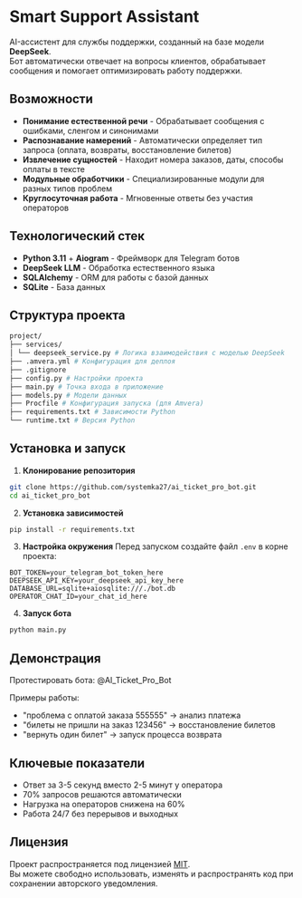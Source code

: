 # Smart Support Assistant

AI-ассистент для службы поддержки, созданный на базе модели **DeepSeek**.  
Бот автоматически отвечает на вопросы клиентов, обрабатывает сообщения и помогает оптимизировать работу поддержки.

## Возможности

- **Понимание естественной речи** - Обрабатывает сообщения с ошибками, сленгом и синонимами
- **Распознавание намерений** - Автоматически определяет тип запроса (оплата, возвраты, восстановление билетов)
- **Извлечение сущностей** - Находит номера заказов, даты, способы оплаты в тексте
- **Модульные обработчики** - Специализированные модули для разных типов проблем
- **Круглосуточная работа** - Мгновенные ответы без участия операторов

## Технологический стек

- **Python 3.11** + **Aiogram** - Фреймворк для Telegram ботов
- **DeepSeek LLM** - Обработка естественного языка
- **SQLAlchemy** - ORM для работы с базой данных
- **SQLite** - База данных

## Структура проекта
```bash
project/
├── services/
│ └── deepseek_service.py # Логика взаимодействия с моделью DeepSeek
├── .amvera.yml # Конфигурация для деплоя
├── .gitignore
├── config.py # Настройки проекта
├── main.py # Точка входа в приложение
├── models.py # Модели данных
├── Procfile # Конфигурация запуска (для Amvera)
├── requirements.txt # Зависимости Python
└── runtime.txt # Версия Python
```

## Установка и запуск

1. **Клонирование репозитория**
```bash
git clone https://github.com/systemka27/ai_ticket_pro_bot.git
cd ai_ticket_pro_bot
```

2. **Установка зависимостей**
```bash
pip install -r requirements.txt
```

3. **Настройка окружения**
Перед запуском создайте файл `.env` в корне проекта:

```env
BOT_TOKEN=your_telegram_bot_token_here
DEEPSEEK_API_KEY=your_deepseek_api_key_here
DATABASE_URL=sqlite+aiosqlite:///./bot.db
OPERATOR_CHAT_ID=your_chat_id_here
```

4. **Запуск бота**
```bash
python main.py
```


## Демонстрация
Протестировать бота: @AI_Ticket_Pro_Bot

Примеры работы:  
- "проблема с оплатой заказа 555555" → анализ платежа  
- "билеты не пришли на заказ 123456" → восстановление билетов  
- "вернуть один билет" → запуск процесса возврата  

## Ключевые показатели
- Ответ за 3-5 секунд вместо 2-5 минут у оператора  
- 70% запросов решаются автоматически  
- Нагрузка на операторов снижена на 60%  
- Работа 24/7 без перерывов и выходных  

## Лицензия
Проект распространяется под лицензией [MIT](https://github.com/systemka27/ai_ticket_pro_bot/blob/main/LICENSE).  
Вы можете свободно использовать, изменять и распространять код при сохранении авторского уведомления.
